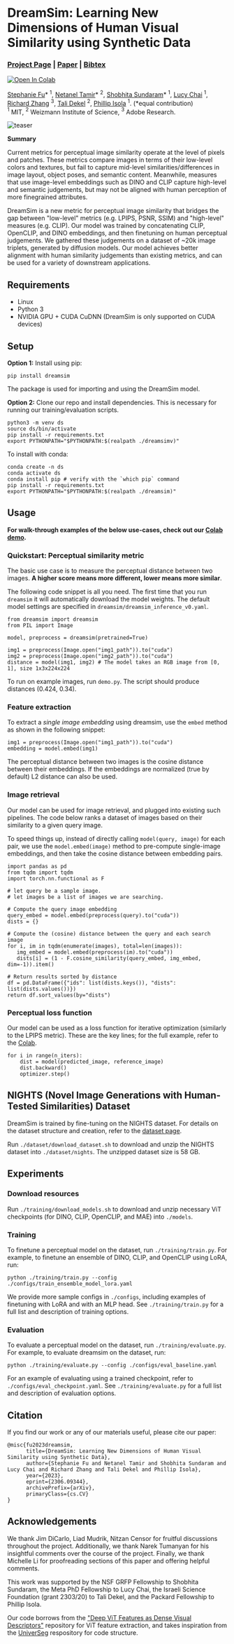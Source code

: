 <!-- # ![icon](images/figs/icon.png)  DreamSim Perceptual Metric -->
<!-- # DreamSim Perceptual Metric <img src="images/figs/icon.png" align="left" width="50px"/>  -->
# DreamSim: Learning New Dimensions of Human Visual Similarity using Synthetic Data
### [Project Page](https://dreamsim-nights.github.io/) | [Paper](https://arxiv.org/abs/2306.09344) | [Bibtex](#bibtex)
[![Open In Colab](https://colab.research.google.com/assets/colab-badge.svg)](https://colab.research.google.com/drive/1taEOMzFE9g81D9AwH27Uhy2U82tQGAVI?usp=sharing)

[Stephanie Fu](https://stephanie-fu.github.io)\* $^{1}$, [Netanel Tamir](https://netanel-tamir.github.io)\* $^{2}$, [Shobhita Sundaram](https://ssundaram21.github.io)\* $^{1}$, [Lucy Chai](https://people.csail.mit.edu/lrchai/) $^1$, [Richard Zhang](http://richzhang.github.io) $^3$, [Tali Dekel](https://www.weizmann.ac.il/math/dekel/) $^2$, [Phillip Isola](https://web.mit.edu/phillipi/) $^1$. (*equal contribution)<br>
$^1$ MIT, $^2$ Weizmann Institute of Science, $^3$ Adobe Research.

![teaser](images/figs/teaser.png)

**Summary**

Current metrics for perceptual image similarity operate at the level of pixels and patches. These metrics compare images in terms of their low-level colors and textures, but fail to capture mid-level similarities/differences in image layout, object poses, and semantic content. Meanwhile, measures that use image-level embeddings such as DINO and CLIP capture high-level and semantic judgements, but may not be aligned with human perception of more finegrained attributes.

DreamSim is a new metric for perceptual image similarity that bridges the gap between "low-level" metrics (e.g. LPIPS, PSNR, SSIM) and "high-level" measures (e.g. CLIP). Our model was trained by concatenating CLIP, OpenCLIP, and DINO embeddings, and then finetuning on human perceptual judgements. We gathered these judgements on a dataset of ~20k image triplets, generated by diffusion models. Our model achieves better alignment with human similarity judgements than existing metrics, and can be used for a variety of downstream applications.

## Requirements
- Linux
- Python 3
- NVIDIA GPU + CUDA CuDNN (DreamSim is only supported on CUDA devices)

## Setup

**Option 1:** Install using pip: 

```pip install dreamsim```

The package is used for importing and using the DreamSim model.

**Option 2:** Clone our repo and install dependencies.
This is necessary for running our training/evaluation scripts.
<!--  ```
git clone https://github.com/ssundaram21/DreamSim.git
conda env create -f environment.yml
export PYTHONPATH="$PYTHONPATH:$(realpath ./DreamSim)"
``` -->
```
python3 -m venv ds
source ds/bin/activate
pip install -r requirements.txt
export PYTHONPATH="$PYTHONPATH:$(realpath ./dreamsimv)"
```
To install with conda:
```
conda create -n ds
conda activate ds
conda install pip # verify with the `which pip` command
pip install -r requirements.txt
export PYTHONPATH="$PYTHONPATH:$(realpath ./dreamsim)"
```

## Usage
**For walk-through examples of the below use-cases, check out our [Colab demo](https://colab.research.google.com/drive/1taEOMzFE9g81D9AwH27Uhy2U82tQGAVI?usp=sharing).**

### Quickstart: Perceptual similarity metric
The basic use case is to measure the perceptual distance between two images. **A higher score means more different, lower means more similar**. 

The following code snippet is all you need. The first time that you run `dreamsim` it will automatically download the model weights. The default model settings are specified in `dreamsim/dreamsim_inference_v0.yaml`.
```
from dreamsim import dreamsim
from PIL import Image

model, preprocess = dreamsim(pretrained=True)

img1 = preprocess(Image.open("img1_path")).to("cuda")
img2 = preprocess(Image.open("img2_path")).to("cuda")
distance = model(img1, img2) # The model takes an RGB image from [0, 1], size 1x3x224x224
```

To run on example images, run `demo.py`. The script should produce distances (0.424, 0.34). 

### Feature extraction
To extract a *single image embedding* using dreamsim, use the `embed` method as shown in the following snippet:
```
img1 = preprocess(Image.open("img1_path")).to("cuda")
embedding = model.embed(img1)
```
The perceptual distance between two images is the cosine distance between their embeddings. If the embeddings are normalized (true by default) L2 distance can also be used.


### Image retrieval
Our model can be used for image retrieval, and plugged into existing such pipelines. The code below ranks a dataset of images based on their similarity to a given query image. 

To speed things up, instead of directly calling `model(query, image)` for each pair, we use the `model.embed(image)` method to pre-compute single-image embeddings, and then take the cosine distance between embedding pairs.
```
import pandas as pd
from tqdm import tqdm
import torch.nn.functional as F

# let query be a sample image.
# let images be a list of images we are searching.

# Compute the query image embedding
query_embed = model.embed(preprocess(query).to("cuda"))
dists = {}

# Compute the (cosine) distance between the query and each search image
for i, im in tqdm(enumerate(images), total=len(images)):
   img_embed = model.embed(preprocess(im).to("cuda"))
   dists[i] = (1 - F.cosine_similarity(query_embed, img_embed, dim=-1)).item()

# Return results sorted by distance
df = pd.DataFrame({"ids": list(dists.keys()), "dists": list(dists.values())})
return df.sort_values(by="dists")
```

### Perceptual loss function
Our model can be used as a loss function for iterative optimization (similarly to the LPIPS metric). These are the key lines; for the full example, refer to the [Colab](https://colab.research.google.com/drive/1taEOMzFE9g81D9AwH27Uhy2U82tQGAVI?usp=sharing).
```
for i in range(n_iters):
    dist = model(predicted_image, reference_image)
    dist.backward()
    optimizer.step()
```
<!--Experiments-->
## NIGHTS (Novel Image Generations with Human-Tested Similarities) Dataset
DreamSim is trained by fine-tuning on the NIGHTS dataset. For details on the dataset structure and creation, refer to the [dataset page](https://github.com/ssundaram21/dreamsim-dev/tree/main/dataset).

Run `./dataset/download_dataset.sh` to download and unzip the NIGHTS dataset into `./dataset/nights`. The unzipped dataset size is 58 GB. 

## Experiments

### Download resources
Run `./training/download_models.sh` to download and unzip necessary ViT checkpoints (for DINO, CLIP, OpenCLIP, and MAE) into `./models`. 

### Training
To finetune a perceptual model on the dataset, run `./training/train.py`. For example, to finetune an ensemble of DINO, CLIP, and OpenCLIP using LoRA, run:

```
python ./training/train.py --config ./configs/train_ensemble_model_lora.yaml
```

We provide more sample configs in `./configs`, including examples of finetuning with LoRA and with an MLP head. See `./training/train.py` for a full list and description of training options.

### Evaluation
To evaluate a perceptual model on the dataset, run `./training/evaluate.py`. For example, to evaluate dreamsim on the dataset, run:

```
python ./training/evaluate.py --config ./configs/eval_baseline.yaml
```

For an example of evaluating using a trained checkpoint, refer to `./configs/eval_checkpoint.yaml`. See `./training/evaluate.py` for a full list and description of evaluation options.
<!--Experiments-->

<a name="bibtex"></a>
## Citation

If you find our work or any of our materials useful, please cite our paper:
```
@misc{fu2023dreamsim,
      title={DreamSim: Learning New Dimensions of Human Visual Similarity using Synthetic Data}, 
      author={Stephanie Fu and Netanel Tamir and Shobhita Sundaram and Lucy Chai and Richard Zhang and Tali Dekel and Phillip Isola},
      year={2023},
      eprint={2306.09344},
      archivePrefix={arXiv},
      primaryClass={cs.CV}
}
```

## Acknowledgements
We thank Jim DiCarlo, Liad Mudrik, Nitzan Censor for fruitful discussions throughout the project. Additionally, we thank Narek Tumanyan for his insightful comments over the course of the project. Finally, we thank Michelle Li for proofreading sections of this paper and offering helpful comments. 

This work was supported by the NSF GRFP Fellowship to Shobhita Sundaram, the Meta PhD Fellowship to Lucy Chai, the Israeli Science Foundation (grant 2303/20) to Tali Dekel, and the Packard Fellowship to Phillip Isola.

Our code borrows from the ["Deep ViT Features as Dense Visual Descriptors"](https://dino-vit-features.github.io/) repository for ViT feature extraction, and takes inspiration from the [UniverSeg](https://github.com/JJGO/UniverSeg) respository for code structure.

